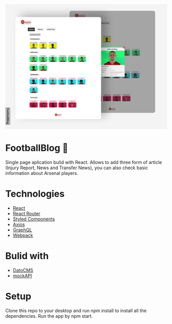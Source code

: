 ![FootbalBlog](https://raw.githubusercontent.com/Dzejkoo/FootballBlog/main/src/assets/images/github/Team.png)

# FootballBlog 💬

Single page aplication bulid with React. Allows to add three form of article (Injury Report, News and Transfer News), you can also check basic information about Arsenal players. 

# Technologies

- [React](https://reactjs.org/)
- [React Router](https://v5.reactrouter.com/)
- [Styled Components](https://styled-components.com/)
- [Axios](https://axios-http.com/)
- [GraphQL](https://graphcdn.io/)
- [Webpack](https://webpack.js.org/)


# Bulid with

- [DatoCMS](https://www.datocms.com/)
- [mockAPI](https://mswjs.io/)

# Setup 

Clone this repo to your desktop and run npm install to install all the dependencies. Run the app by npm start.